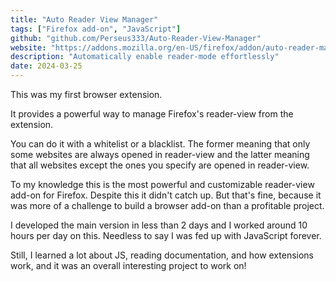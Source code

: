```yaml
---
title: "Auto Reader View Manager"
tags: ["Firefox add-on", "JavaScript"]
github: "github.com/Perseus333/Auto-Reader-View-Manager"
website: "https://addons.mozilla.org/en-US/firefox/addon/auto-reader-manager/"
description: "Automatically enable reader-mode effortlessly"
date: 2024-03-25
---
```


This was my first browser extension.

It provides a powerful way to manage Firefox's reader-view from the extension. 

You can do it with a whitelist or a blacklist. The former meaning that only some websites are always opened in reader-view and the latter meaning that all websites except the ones you specify are opened in reader-view.

To my knowledge this is the most powerful and customizable reader-view add-on for Firefox. Despite this it didn't catch up. But that's fine, because it was more of a challenge to build a browser add-on than a profitable project.

I developed the main version in less than 2 days and I worked around 10 hours per day on this. Needless to say I was fed up with JavaScript forever. 

Still, I learned a lot about JS, reading documentation, and how extensions work, and it was an overall interesting project to work on!